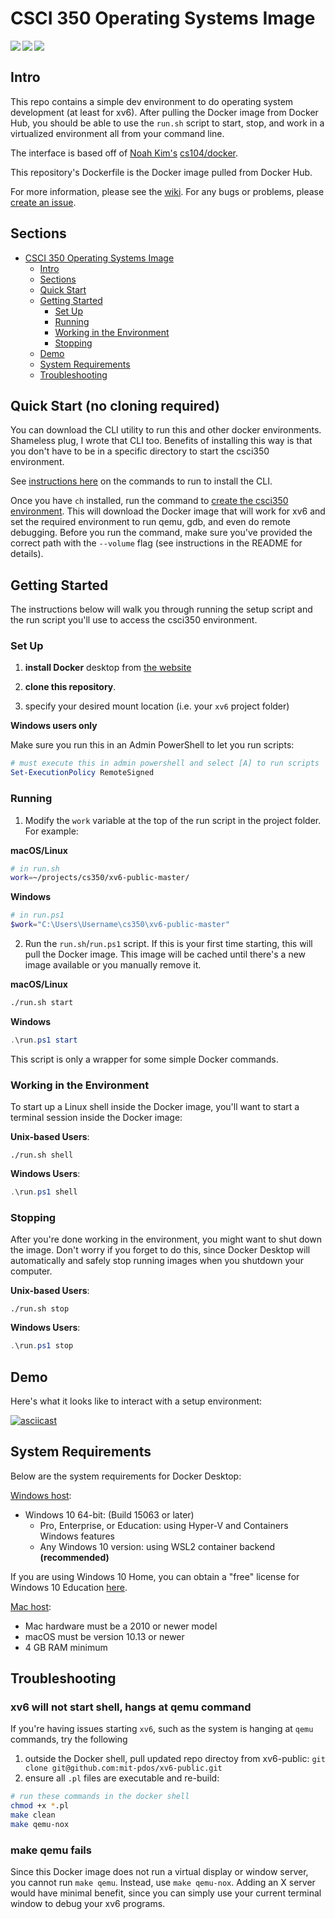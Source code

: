 # CSCI 350 Operating Systems Image

<a href="https://hub.docker.com/repository/docker/camerondurham/cs350-docker">
  <img align="left" src="https://img.shields.io/docker/image-size/camerondurham/cs350-docker?style=flat-square" />
</a>

<a href="https://hub.docker.com/repository/docker/camerondurham/cs350-docker">
  <img align="left" src="https://img.shields.io/docker/pulls/camerondurham/cs350-docker" />
</a>

<a href="https://github.com/marketplace/actions/super-linter">
  <img align="left" src="https://github.com/camerondurham/cs350-docker/workflows/Lint%20Code%20Base/badge.svg" />
</a>

<br>

## Intro

This repo contains a simple dev environment to do operating system development
(at least for xv6). After pulling the Docker image from Docker Hub, you
should be able to use the `run.sh` script to start, stop, and work in a
virtualized environment all from your command line.

The interface is based off of [Noah Kim's](https://github.com/noahbkim) [cs104/docker](https://github.com/csci104/docker).

This repository's Dockerfile is the Docker image pulled from Docker Hub.

For more information, please see the [wiki](https://github.com/camerondurham/cs350-docker/wiki). For any bugs or problems, please [create an issue](https://github.com/camerondurham/cs350-docker/issues/new/choose).


## Sections

- [CSCI 350 Operating Systems Image](#csci-350-operating-systems-image)
  - [Intro](#intro)
  - [Sections](#sections)
  - [Quick Start](#quick-start)
  - [Getting Started](#getting-started)
    - [Set Up](#set-up)
    - [Running](#running)
    - [Working in the Environment](#working-in-the-environment)
    - [Stopping](#stopping)
  - [Demo](#demo)
  - [System Requirements](#system-requirements)
  - [Troubleshooting](#troubleshooting)

## Quick Start (no cloning required)

You can download the CLI utility to run this and other docker environments. Shameless plug, I wrote that CLI too.
Benefits of installing this way is that you don't have to be in a specific directory to start the csci350 environment.

See [instructions here](https://github.com/camerondurham/ch#quick-start) on the commands to run to install the CLI.

Once you have `ch` installed, run the command to [create the csci350 environment](https://github.com/camerondurham/ch#create-the-csci-350-environment). This will download the Docker image that will work for xv6 and set the required environment to run qemu, gdb, and even do remote debugging. Before you run the command, make sure you've provided the correct path with the `--volume` flag (see instructions in the README for details).


## Getting Started

The instructions below will walk you through running the setup script and the run script you'll use to access the csci350 environment. 

### Set Up

1. **install Docker** desktop from [the website](https://www.docker.com/products/docker-desktop)

2. **clone this repository**.

3. specify your desired mount location (i.e. your `xv6` project folder)


**Windows users only**

Make sure you run this in an Admin PowerShell to let you run scripts:

```powershell
# must execute this in admin powershell and select [A] to run scripts
Set-ExecutionPolicy RemoteSigned
```

### Running

1. Modify the `work` variable at the top of the run script in the project folder.
For example:

**macOS/Linux**

```bash
# in run.sh
work=~/projects/cs350/xv6-public-master/
```

**Windows**

```powershell
# in run.ps1
$work="C:\Users\Username\cs350\xv6-public-master"
```

2. Run the `run.sh`/`run.ps1` script. If this is your first time starting, this will
pull the Docker image. This image will be cached until there's a new image
available or you manually remove it.

**macOS/Linux**

```bash
./run.sh start
```

**Windows**

```powershell
.\run.ps1 start
```

This script is only a wrapper for some simple Docker commands.


### Working in the Environment

To start up a Linux shell inside the Docker image, you'll want to start a terminal session inside the Docker image:

**Unix-based Users**:

```shell
./run.sh shell
```

**Windows Users**:

```powershell
.\run.ps1 shell
```

### Stopping

After you're done working in the environment, you might want to shut down the image. Don't worry if you forget to
do this, since Docker Desktop will automatically and safely stop running images when you shutdown your computer.

**Unix-based Users**:

```shell
./run.sh stop
```

**Windows Users**:

```powershell
.\run.ps1 stop
```


## Demo

Here's what it looks like to interact with a setup environment:

[![asciicast](https://asciinema.org/a/308534.svg)](https://asciinema.org/a/308534)


## System Requirements

Below are the system requirements for Docker Desktop:

[Windows host](https://docs.docker.com/docker-for-windows/install/):

- Windows 10 64-bit: (Build 15063 or later)
  - Pro, Enterprise, or Education: using Hyper-V and Containers Windows features
  - Any Windows 10 version: using WSL2 container backend **(recommended)**

If you are using Windows 10 Home, you can obtain a "free" license for Windows 10 Education [here](https://viterbiit.usc.edu/services/hardware-software/microsoft-imagine-downloads/).

[Mac host](https://docs.docker.com/docker-for-mac/install/):

- Mac hardware must be a 2010 or newer model
- macOS must be version 10.13 or newer
- 4 GB RAM minimum


## Troubleshooting


### xv6 will not start shell, hangs at qemu command

If you're having issues starting `xv6`, such as the system is hanging at `qemu` commands, try the following

1. outside the Docker shell, pull updated repo directoy from xv6-public: `git clone git@github.com:mit-pdos/xv6-public.git`
2. ensure all `.pl` files are executable and re-build:

```bash
# run these commands in the docker shell
chmod +x *.pl
make clean
make qemu-nox
```

### make qemu fails

Since this Docker image does not run a virtual display or window server, you cannot run `make qemu`. Instead, use
`make qemu-nox`. Adding an X server would have minimal benefit, since you can simply use your current terminal
window to debug your xv6 programs.
